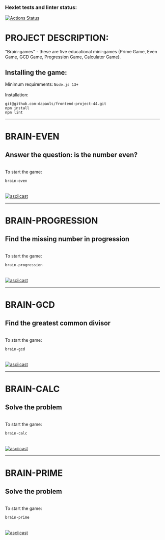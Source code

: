 ### Hexlet tests and linter status:
[![Actions Status](https://github.com/dapauls/frontend-project-44/workflows/hexlet-check/badge.svg)](https://github.com/dapauls/frontend-project-44/actions)

# PROJECT DESCRIPTION:
 "Brain-games" - these are five educational mini-games (Prime Game, Even Game, GCD Game, Progression Game, Calculator Game).
## Installing the game: 

Minimum requirements: `Node.js 13+`
<br/>
<br/>
Installation:
```
git@github.com:dapauls/frontend-project-44.git 
npm install
npm lint 
```
--------------------------

# BRAIN-EVEN
## Answer the question: is the number even?
<br/>
To start the game:

 `brain-even`
<br/>
<br/>
<br/>
 [![asciicast](https://asciinema.org/a/733LOyy9Rnz5SxMg59RUaEIw9.svg)](https://asciinema.org/a/733LOyy9Rnz5SxMg59RUaEIw9)

--------------------------

# BRAIN-PROGRESSION
## Find the missing number in progression
<br/>
To start the game:

 `brain-progression`
<br/>
<br/>
<br/>
[![asciicast](https://asciinema.org/a/Qn8kKm2ecGlkpGjdQzgArS85A.svg)](https://asciinema.org/a/Qn8kKm2ecGlkpGjdQzgArS85A)

--------------------------

# BRAIN-GCD
## Find the greatest common divisor
<br/>
To start the game:

 `brain-gcd`
<br/>
<br/>
<br/>
 [![asciicast](https://asciinema.org/a/gj8A0BQXBuSuPyiZUyOko3kyl.svg)](https://asciinema.org/a/gj8A0BQXBuSuPyiZUyOko3kyl)

--------------------------

# BRAIN-СALC
## Solve the problem
<br/>
To start the game:

 `brain-calc`
<br/>
<br/>
<br/>
[![asciicast](https://asciinema.org/a/QN5FS4pulr9o1yYgOJ6rrA25x.svg)](https://asciinema.org/a/QN5FS4pulr9o1yYgOJ6rrA25x)

--------------------------

# BRAIN-PRIME
## Solve the problem
<br/>
To start the game:

 `brain-prime`
<br/>
<br/>
<br/>
[![asciicast](https://asciinema.org/a/7qJtDQYMZ82JwJZ1PUxFDlZld.svg)](https://asciinema.org/a/7qJtDQYMZ82JwJZ1PUxFDlZld)
